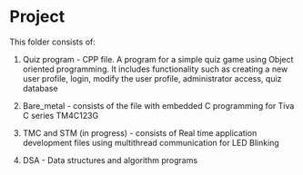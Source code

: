 # Project

This folder consists of:

1) Quiz program               - CPP file. A program for a simple quiz game using Object oriented programming. It includes functionality such as creating a new user profile, login, modify the user profile, administrator access, quiz database

2) Bare_metal                 - consists of the file with embedded C programming for Tiva C series TM4C123G 

3) TMC and STM (in progress) - consists of Real time application development files using multithread communication for LED                    Blinking 

4) DSA                        - Data structures and algorithm programs 
